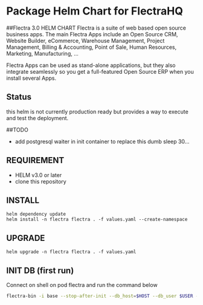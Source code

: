 # Package Helm Chart for FlectraHQ
##Flectra 3.0 HELM CHART
Flectra is a suite of web based open source business apps.
The main Flectra Apps include an Open Source CRM, Website Builder, eCommerce, Warehouse Management, Project Management, Billing & Accounting, Point of Sale, Human Resources, Marketing, Manufacturing, ...

Flectra Apps can be used as stand-alone applications, but they also integrate seamlessly so you get a full-featured Open Source ERP when you install several Apps.
## Status
this helm is not currently production ready but provides a way to execute and test the deployment.

##TODO
- add postgresql waiter in init container to replace this dumb sleep 30... 

## REQUIREMENT
- HELM v3.0 or later
- clone this repository

## INSTALL
```
helm dependency update
helm install -n flectra flectra . -f values.yaml --create-namespace
```
## UPGRADE
```
helm upgrade -n flectra flectra . -f values.yaml
```

## INIT DB (first run)
Connect on shell on pod flectra and run the command below
```bash
flectra-bin -i base --stop-after-init --db_host=$HOST --db_user $USER --db_password $PASSWORD --database $USER --without-demo=all
```